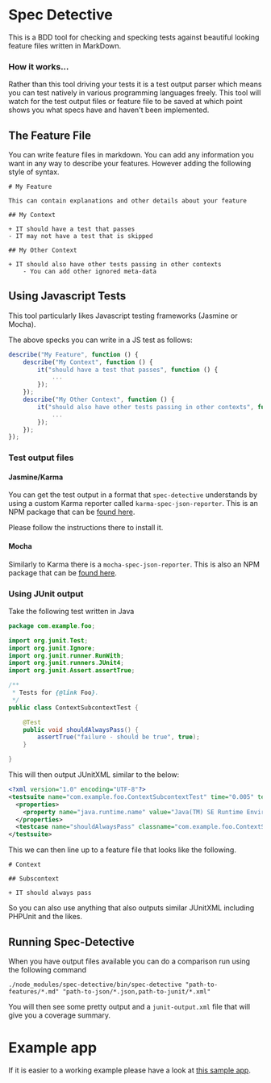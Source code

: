 # Spec Detective

This is a BDD tool for checking and specking tests against beautiful looking feature files written in MarkDown.

### How it works...

Rather than this tool driving your tests it is a test output parser which means you can test natively in various programming languages freely. This tool will watch for the test output files or feature file to be saved at which point shows you what specs have and haven't been implemented. 

## The Feature File

You can write feature files in markdown. You can add any information you want in any way to describe your features. However adding the following style of syntax.

```
# My Feature

This can contain explanations and other details about your feature

## My Context

+ IT should have a test that passes
- IT may not have a test that is skipped

## My Other Context

+ IT should also have other tests passing in other contexts
    - You can add other ignored meta-data
```
## Using Javascript Tests

This tool particularly likes Javascript testing frameworks (Jasmine or Mocha). 

The above specks you can write in a JS test as follows:


```javascript
describe("My Feature", function () {
    describe("My Context", function () {
        it("should have a test that passes", function () {
            ...
        });
    });
    describe("My Other Context", function () {
        it("should also have other tests passing in other contexts", function () {
            ...
        });
    });
});
```

### Test output files

#### Jasmine/Karma

You can get the test output in a format that `spec-detective` understands by using a custom Karma reporter called `karma-spec-json-reporter`. This is an NPM package that can be [found here](https://www.npmjs.org/package/karma-spec-json-reporter). 

Please follow the instructions there to install it.

#### Mocha

Similarly to Karma there is a `mocha-spec-json-reporter`. This is also an NPM package that can be [found here](https://www.npmjs.org/package/mocha-spec-json-reporter).

### Using JUnit output

Take the following test written in Java
```java
package com.example.foo;

import org.junit.Test;
import org.junit.Ignore;
import org.junit.runner.RunWith;
import org.junit.runners.JUnit4;
import org.junit.Assert.assertTrue;

/**
 * Tests for {@link Foo}.
 */
public class ContextSubcontextTest {

    @Test
    public void shouldAlwaysPass() {
        assertTrue("failure - should be true", true);
    }

}
```
This will then output JUnitXML similar to the below:

```xml
<?xml version="1.0" encoding="UTF-8"?>
<testsuite name="com.example.foo.ContextSubcontextTest" time="0.005" tests="1" errors="0" skipped="0" failures="0">
  <properties>
    <property name="java.runtime.name" value="Java(TM) SE Runtime Environment"/>
  </properties>
  <testcase name="shouldAlwaysPass" classname="com.example.foo.ContextSubcontextTest" time="0"/>
</testsuite>
```
This we can then line up to a feature file that looks like the following.

```
# Context

## Subscontext

+ IT should always pass
```
So you can also use anything that also outputs similar JUnitXML including PHPUnit and the likes.

## Running Spec-Detective
 
When you have output files available you can do a comparison run using the following command
```
./node_modules/spec-detective/bin/spec-detective "path-to-features/*.md" "path-to-json/*.json,path-to-junit/*.xml"
```

You will then see some pretty output and a `junit-output.xml` file that will give you a coverage summary.

# Example app

If it is easier to a working example please have a look at [this sample app](https://github.com/mackstar/ShouldIt-Example).
